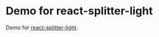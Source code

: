 # Demo for react-splitter-light

Demo for [react-splitter-light](https://github.com/kruglay/react-splitter-light).